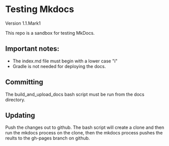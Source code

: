 Testing Mkdocs
==============

Version 1.1.Mark1

This repo is a sandbox for testing MkDocs.

Important notes:
---------------
- The index.md file must begin with a lower case "i"
- Gradle is not needed for deploying the docs.

Committing
--------------
The build_and_upload_docs bash script must be run from the docs directory.

Updating
---------
Push the changes out to github.  The bash script will create a clone and then run
the mkdocs process on the clone, then the mkdocs process pushes the reults to the
gh-pages branch on github.

